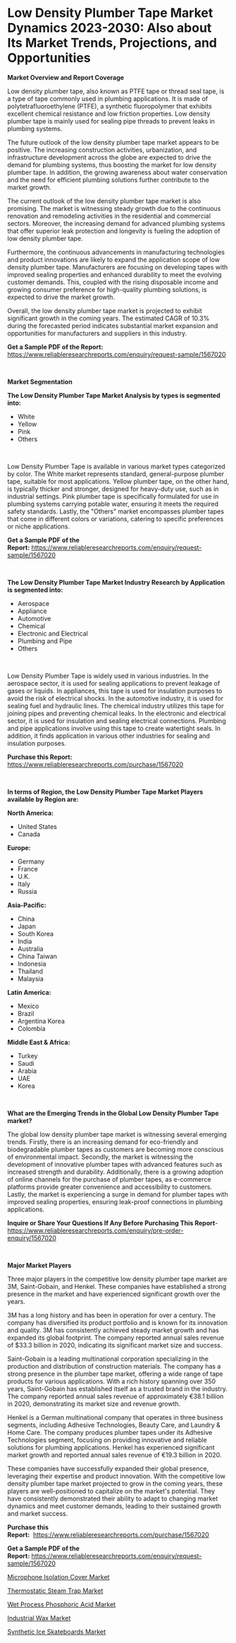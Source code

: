 <p><h1>Low Density Plumber Tape Market Dynamics 2023-2030: Also about Its Market Trends, Projections, and Opportunities</h1></p><p><strong>Market Overview and Report Coverage</strong></p>
<p><p>Low density plumber tape, also known as PTFE tape or thread seal tape, is a type of tape commonly used in plumbing applications. It is made of polytetrafluoroethylene (PTFE), a synthetic fluoropolymer that exhibits excellent chemical resistance and low friction properties. Low density plumber tape is mainly used for sealing pipe threads to prevent leaks in plumbing systems.</p><p>The future outlook of the low density plumber tape market appears to be positive. The increasing construction activities, urbanization, and infrastructure development across the globe are expected to drive the demand for plumbing systems, thus boosting the market for low density plumber tape. In addition, the growing awareness about water conservation and the need for efficient plumbing solutions further contribute to the market growth.</p><p>The current outlook of the low density plumber tape market is also promising. The market is witnessing steady growth due to the continuous renovation and remodeling activities in the residential and commercial sectors. Moreover, the increasing demand for advanced plumbing systems that offer superior leak protection and longevity is fueling the adoption of low density plumber tape.</p><p>Furthermore, the continuous advancements in manufacturing technologies and product innovations are likely to expand the application scope of low density plumber tape. Manufacturers are focusing on developing tapes with improved sealing properties and enhanced durability to meet the evolving customer demands. This, coupled with the rising disposable income and growing consumer preference for high-quality plumbing solutions, is expected to drive the market growth.</p><p>Overall, the low density plumber tape market is projected to exhibit significant growth in the coming years. The estimated CAGR of 10.3% during the forecasted period indicates substantial market expansion and opportunities for manufacturers and suppliers in this industry.</p></p>
<p><strong>Get a Sample PDF of the Report:</strong> <a href="https://www.reliableresearchreports.com/enquiry/request-sample/1567020">https://www.reliableresearchreports.com/enquiry/request-sample/1567020</a></p>
<p>&nbsp;</p>
<p><strong>Market Segmentation</strong></p>
<p><strong>The Low Density Plumber Tape Market Analysis by types is segmented into:</strong></p>
<p><ul><li>White</li><li>Yellow</li><li>Pink</li><li>Others</li></ul></p>
<p>&nbsp;</p>
<p><p>Low Density Plumber Tape is available in various market types categorized by color. The White market represents standard, general-purpose plumber tape, suitable for most applications. Yellow plumber tape, on the other hand, is typically thicker and stronger, designed for heavy-duty use, such as in industrial settings. Pink plumber tape is specifically formulated for use in plumbing systems carrying potable water, ensuring it meets the required safety standards. Lastly, the "Others" market encompasses plumber tapes that come in different colors or variations, catering to specific preferences or niche applications.</p></p>
<p><strong>Get a Sample PDF of the Report:</strong>&nbsp;<a href="https://www.reliableresearchreports.com/enquiry/request-sample/1567020">https://www.reliableresearchreports.com/enquiry/request-sample/1567020</a></p>
<p>&nbsp;</p>
<p><strong>The Low Density Plumber Tape Market Industry Research by Application is segmented into:</strong></p>
<p><ul><li>Aerospace</li><li>Appliance</li><li>Automotive</li><li>Chemical</li><li>Electronic and Electrical</li><li>Plumbing and Pipe</li><li>Others</li></ul></p>
<p>&nbsp;</p>
<p><p>Low Density Plumber Tape is widely used in various industries. In the aerospace sector, it is used for sealing applications to prevent leakage of gases or liquids. In appliances, this tape is used for insulation purposes to avoid the risk of electrical shocks. In the automotive industry, it is used for sealing fuel and hydraulic lines. The chemical industry utilizes this tape for joining pipes and preventing chemical leaks. In the electronic and electrical sector, it is used for insulation and sealing electrical connections. Plumbing and pipe applications involve using this tape to create watertight seals. In addition, it finds application in various other industries for sealing and insulation purposes.</p></p>
<p><strong>Purchase this Report:</strong>&nbsp; <a href="https://www.reliableresearchreports.com/purchase/1567020">https://www.reliableresearchreports.com/purchase/1567020</a></p>
<p>&nbsp;</p>
<p><strong>In terms of Region, the Low Density Plumber Tape Market Players available by Region are:</strong></p>
<p>
    <p> <strong> North America: </strong>
        <ul>
            <li>United States</li>
            <li>Canada</li>
        </ul>
        </p> 
    <p> <strong> Europe: </strong>
        <ul>
            <li>Germany</li>
            <li>France</li>
            <li>U.K.</li>
            <li>Italy</li>
            <li>Russia</li>
        </ul>
        </p> 
    <p> <strong> Asia-Pacific: </strong>
        <ul>
            <li>China</li>
            <li>Japan</li>
            <li>South Korea</li>
            <li>India</li>
            <li>Australia</li>
            <li>China Taiwan</li>
            <li>Indonesia</li>
            <li>Thailand</li>
            <li>Malaysia</li>
        </ul>
        </p> 
    <p> <strong> Latin America: </strong>
        <ul>
            <li>Mexico</li>
            <li>Brazil</li>
            <li>Argentina Korea</li>
            <li>Colombia</li>
        </ul>
        </p> 
    <p> <strong> Middle East & Africa: </strong>
        <ul>
            <li>Turkey</li>
            <li>Saudi</li>
            <li>Arabia</li>
            <li>UAE</li>
            <li>Korea</li>
        </ul>
    </p>
    </p>
<p>&nbsp;</p>
<p><strong>What are the Emerging Trends in the Global Low Density Plumber Tape market?</strong></p>
<p><p>The global low density plumber tape market is witnessing several emerging trends. Firstly, there is an increasing demand for eco-friendly and biodegradable plumber tapes as customers are becoming more conscious of environmental impact. Secondly, the market is witnessing the development of innovative plumber tapes with advanced features such as increased strength and durability. Additionally, there is a growing adoption of online channels for the purchase of plumber tapes, as e-commerce platforms provide greater convenience and accessibility to customers. Lastly, the market is experiencing a surge in demand for plumber tapes with improved sealing properties, ensuring leak-proof connections in plumbing applications.</p></p>
<p><strong>Inquire or Share Your Questions If Any Before Purchasing This Report</strong>- <a href="https://www.reliableresearchreports.com/enquiry/pre-order-enquiry/1567020">https://www.reliableresearchreports.com/enquiry/pre-order-enquiry/1567020</a></p>
<p>&nbsp;</p>
<p><strong>Major Market Players</strong></p>
<p><p>Three major players in the competitive low density plumber tape market are 3M, Saint-Gobain, and Henkel. These companies have established a strong presence in the market and have experienced significant growth over the years.</p><p>3M has a long history and has been in operation for over a century. The company has diversified its product portfolio and is known for its innovation and quality. 3M has consistently achieved steady market growth and has expanded its global footprint. The company reported annual sales revenue of $33.3 billion in 2020, indicating its significant market size and success.</p><p>Saint-Gobain is a leading multinational corporation specializing in the production and distribution of construction materials. The company has a strong presence in the plumber tape market, offering a wide range of tape products for various applications. With a rich history spanning over 350 years, Saint-Gobain has established itself as a trusted brand in the industry. The company reported annual sales revenue of approximately €38.1 billion in 2020, demonstrating its market size and revenue growth.</p><p>Henkel is a German multinational company that operates in three business segments, including Adhesive Technologies, Beauty Care, and Laundry & Home Care. The company produces plumber tapes under its Adhesive Technologies segment, focusing on providing innovative and reliable solutions for plumbing applications. Henkel has experienced significant market growth and reported annual sales revenue of €19.3 billion in 2020.</p><p>These companies have successfully expanded their global presence, leveraging their expertise and product innovation. With the competitive low density plumber tape market projected to grow in the coming years, these players are well-positioned to capitalize on the market's potential. They have consistently demonstrated their ability to adapt to changing market dynamics and meet customer demands, leading to their sustained growth and market success.</p></p>
<p><strong>Purchase this Report:</strong>&nbsp;&nbsp;<a href="https://www.reliableresearchreports.com/purchase/1567020">https://www.reliableresearchreports.com/purchase/1567020</a></p>
<p></p>
<p><strong>Get a Sample PDF of the Report:</strong>&nbsp;<a href="https://www.reliableresearchreports.com/enquiry/request-sample/1567020">https://www.reliableresearchreports.com/enquiry/request-sample/1567020</a></p>
<p><p><a href="https://www.linkedin.com/pulse/microphone-isolation-cover-market-size-growth-forecast-ztrwc/">Microphone Isolation Cover Market</a></p><p><a href="https://www.linkedin.com/pulse/thermostatic-steam-trap-market-share-amp-new-trends-analysis-qlgtf/">Thermostatic Steam Trap Market</a></p><p><a href="https://medium.com/@lavernacole2023/wet-process-phosphoric-acid-market-size-growth-forecast-2023-2030-da9c3745306a">Wet Process Phosphoric Acid Market</a></p><p><a href="https://medium.com/@amayabeahan/industrial-wax-market-size-growth-forecast-2023-2030-0b108deb4088">Industrial Wax Market</a></p><p><a href="https://www.linkedin.com/pulse/synthetic-ice-skateboards-market-insights-players-forecast-8llxc/">Synthetic Ice Skateboards Market</a></p></p>